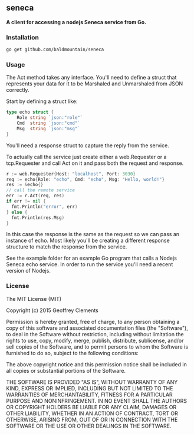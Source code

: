 ## seneca

**A client for accessing a nodejs Seneca service from Go.**

### Installation

```bash
go get github.com/baldmountain/seneca
```

### Usage

The Act method takes any interface. You'll need to define a struct that represents
your data for it to be Marshaled and Unmarshaled from JSON correctly.

Start by defining a struct like:

```Go
type echo struct {
	Role string `json:"role"`
	Cmd  string `json:"cmd"`
	Msg  string `json:"msg"`
}
```

You'll need a response struct to capture the reply from the service.

To actually call the service just create either a web.Requester or a
tcp.Requester and call Act on it and pass both the request and response.

```Go
r := web.Requester{Host: "localhost", Port: 3030}
req := echo{Role: "echo", Cmd: "echo", Msg: "Hello, world!"}
res := &echo{}
// call the remote service
err := r.Act(req, res)
if err != nil {
  fmt.Println("error", err)
} else {
  fmt.Println(res.Msg)
}
```

In this case the response is the same as the request so we can pass an instance
of echo. Most likely you'll be creating a different response structure to match
the response from the service.

See the example folder for an example Go program that calls a Nodejs Seneca echo
service. In order to run the service you'll need a recent version of Nodejs.

### License

The MIT License (MIT)

Copyright (c) 2015 Geoffrey Clements

Permission is hereby granted, free of charge, to any person obtaining a copy
of this software and associated documentation files (the "Software"), to deal
in the Software without restriction, including without limitation the rights
to use, copy, modify, merge, publish, distribute, sublicense, and/or sell
copies of the Software, and to permit persons to whom the Software is
furnished to do so, subject to the following conditions:

The above copyright notice and this permission notice shall be included in all
copies or substantial portions of the Software.

THE SOFTWARE IS PROVIDED "AS IS", WITHOUT WARRANTY OF ANY KIND, EXPRESS OR
IMPLIED, INCLUDING BUT NOT LIMITED TO THE WARRANTIES OF MERCHANTABILITY,
FITNESS FOR A PARTICULAR PURPOSE AND NONINFRINGEMENT. IN NO EVENT SHALL THE
AUTHORS OR COPYRIGHT HOLDERS BE LIABLE FOR ANY CLAIM, DAMAGES OR OTHER
LIABILITY, WHETHER IN AN ACTION OF CONTRACT, TORT OR OTHERWISE, ARISING FROM,
OUT OF OR IN CONNECTION WITH THE SOFTWARE OR THE USE OR OTHER DEALINGS IN THE
SOFTWARE.
